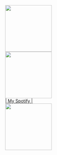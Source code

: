 <!--
**iamlucki/iamlucki** is a ✨ _special_ ✨ repository because its `README.md` (this file) appears on your GitHub profile.

Here are some ideas to get you started:

- 🔭 I’m currently working on ...
- 🌱 I’m currently learning ...
- 👯 I’m looking to collaborate on ...
- 🤔 I’m looking for help with ...
- 💬 Ask me about ...
- 📫 How to reach me: ...
- 😄 Pronouns: ...
- ⚡ Fun fact: ...
-->

<a href="https://github.com/iamlucki">
  <img src="https://github-readme-stats.anuraghazra1.vercel.app/api/top-langs/?username=iamlucki&theme=radical&langs_count=10" height="150"/>
</a>
<br/>
<a href="https://github.com/iamlucki">
  <img src="https://github-readme-stats.anuraghazra1.vercel.app/api?username=iamlucki&show_icons=true&theme=radical" height="150"/>
</a>
<br/>
<a target="_blank" href="https://open.spotify.com/user/iamlucki">| My Spotify |</a>
<br/>
<a href="https://github.com/iamlucki">
  <img src="http://github-readme-streak-stats.herokuapp.com?user=iamlucki&theme=hacker&hide_border=true&date_format=n%2Fj%5B%2FY%5D" height="150"/>
</a>
